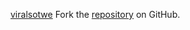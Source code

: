 [viralsotwe](https://viralsotwe.pages.dev)
Fork the [repository](https://github.com/harlahsaduki) on GitHub.
